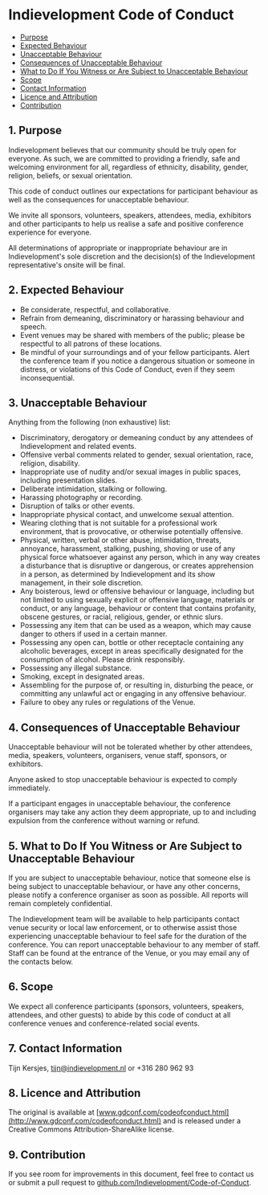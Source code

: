 # Indievelopment Code of Conduct

- [Purpose](#1-purpose)
- [Expected Behaviour](#2-expected-behaviour)
- [Unacceptable Behaviour](#3-unacceptable-behaviour)
- [Consequences of Unacceptable Behaviour](#4-consequences-of-unacceptable-behaviour)
- [What to Do If You Witness or Are Subject to Unacceptable Behaviour](#5-what-to-do-if-you-witness-or-are-subject-to-unacceptable-behaviour)
- [Scope](#6-scope)
- [Contact Information](#7-contact-information)
- [Licence and Attribution](#8-licence-and-attribution)
- [Contribution](#9-contribution)

## 1. Purpose
Indievelopment believes that our community should be truly open for everyone. As such, we are committed to providing a friendly, safe and welcoming environment for all, regardless of ethnicity, disability, gender, religion, beliefs, or sexual orientation.

This code of conduct outlines our expectations for participant behaviour as well as the consequences for unacceptable behaviour.

We invite all sponsors, volunteers, speakers, attendees, media, exhibitors and other participants to help us realise a safe and positive conference experience for everyone.

All determinations of appropriate or inappropriate behaviour are in Indievelopment's sole discretion and the decision(s) of the Indievelopment representative's onsite will be final.

## 2. Expected Behaviour
- Be considerate, respectful, and collaborative.
- Refrain from demeaning, discriminatory or harassing behaviour and speech.
- Event venues may be shared with members of the public; please be respectful to all patrons of these locations.
- Be mindful of your surroundings and of your fellow participants. Alert the conference team if you notice a dangerous situation or someone in distress, or violations of this Code of Conduct, even if they seem inconsequential.

## 3. Unacceptable Behaviour
Anything from the following (non exhaustive) list:

- Discriminatory, derogatory or demeaning conduct by any attendees of Indievelopment and related events.
- Offensive verbal comments related to gender, sexual orientation, race, religion, disability.
- Inappropriate use of nudity and/or sexual images in public spaces, including presentation slides.
- Deliberate intimidation, stalking or following.
- Harassing photography or recording.
- Disruption of talks or other events.
- Inappropriate physical contact, and unwelcome sexual attention.
- Wearing clothing that is not suitable for a professional work environment, that is provocative, or otherwise potentially offensive.
- Physical, written, verbal or other abuse, intimidation, threats, annoyance, harassment, stalking, pushing, shoving or use of any physical force whatsoever against any person, which in any way creates a disturbance that is disruptive or dangerous, or creates apprehension in a person, as determined by Indievelopment and its show management, in their sole discretion.
- Any boisterous, lewd or offensive behaviour or language, including but not limited to using sexually explicit or offensive language, materials or conduct, or any language, behaviour or content that contains profanity, obscene gestures, or racial, religious, gender, or ethnic slurs.
- Possessing any item that can be used as a weapon, which may cause danger to others if used in a certain manner.
- Possessing any open can, bottle or other receptacle containing any alcoholic beverages, except in areas specifically designated for the consumption of alcohol. Please drink responsibly.
- Possessing any illegal substance.
- Smoking, except in designated areas.
- Assembling for the purpose of, or resulting in, disturbing the peace, or committing any unlawful act or engaging in any offensive behaviour.
- Failure to obey any rules or regulations of the Venue.

## 4. Consequences of Unacceptable Behaviour
Unacceptable behaviour will not be tolerated whether by other attendees, media, speakers, volunteers, organisers, venue staff, sponsors, or exhibitors.

Anyone asked to stop unacceptable behaviour is expected to comply immediately.

If a participant engages in unacceptable behaviour, the conference organisers may take any action they deem appropriate, up to and including expulsion from the conference without warning or refund.

## 5. What to Do If You Witness or Are Subject to Unacceptable Behaviour
If you are subject to unacceptable behaviour, notice that someone else is being subject to unacceptable behaviour, or have any other concerns, please notify a conference organiser as soon as possible. All reports will remain completely confidential.

The Indievelopment team will be available to help participants contact venue security or local law enforcement, or to otherwise assist those experiencing unacceptable behaviour to feel safe for the duration of the conference. You can report unacceptable behaviour to any member of staff. Staff can be found at the entrance of the Venue, or you may email any of the contacts below.

## 6. Scope
We expect all conference participants (sponsors, volunteers, speakers, attendees, and other guests) to abide by this code of conduct at all conference venues and conference-related social events.

## 7. Contact Information
Tijn Kersjes, [tijn@indievelopment.nl](tijn@indievelopment.nl) or +316 280 962 93

## 8. Licence and Attribution
The original is available at [www.gdconf.com/codeofconduct.html](http://www.gdconf.com/codeofconduct.html) and is released under a Creative Commons Attribution-ShareAlike license.

## 9. Contribution
If you see room for improvements in this document, feel free to contact us or submit a pull request to [github.com/Indievelopment/Code-of-Conduct](https://github.com/Indievelopment/Code-of-Conduct).
